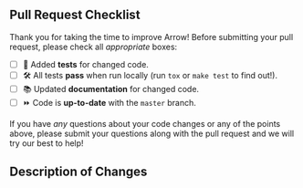 ## Pull Request Checklist

Thank you for taking the time to improve Arrow! Before submitting your pull request, please check all *appropriate* boxes:

<!-- Check boxes by placing an x in the brackets: [x] -->
- [ ] 🧪 Added **tests** for changed code.
- [ ] 🛠️ All tests **pass** when run locally (run `tox` or `make test` to find out!).
- [ ] 📚 Updated **documentation** for changed code.
- [ ] ⏩ Code is **up-to-date** with the `master` branch.

If you have *any* questions about your code changes or any of the points above, please submit your questions along with the pull request and we will try our best to help!

## Description of Changes

<!--
Replace with description of code changes.

If your PR has an associated issue, insert the issue number (e.g. #703) or directly link to the GitHub issue (e.g. https://github.com/crsmithdev/arrow/issues/703).

For example, doing the following will automatically close issue #703 when this PR is merged:

Closes: #703
-->
